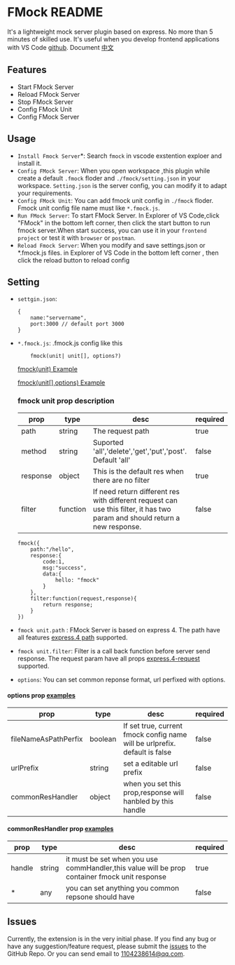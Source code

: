 # FMock README

It's a lightweight mock server plugin based on express. No more than 5 minutes of skilled use. It's useful when you develop frontend applications with VS Code [github](https://github.com/gamedilong/fmock).
Document [中文](README.cn.md)
## Features
* Start FMock Server
* Reload FMock Server
* Stop FMock Server
* Config FMock Unit
* Config FMock Server
  
## Usage
* `Install Fmock Server`*: Search `fmock` in vscode exstention exploer and install it.
* `Config FMock Server`: When you open workspace ,this plugin while create a default `.fmock` floder and `./fmock/setting.json` in your workspace. `Setting.json` is the server config, you can modify it to adapt your requirements.
* `Config FMock Unit`: You can add fmock unit config in `./fmock` floder. Fmock unit config file name must like `*.fmock.js`.
* `Run FMock Server`: To start FMock Server. In Explorer of VS Code,click "FMock" in the bottom left corner, then click the start button to run fmock server.When start success, you can use it in your `frontend project` or test it with `browser` or `postman`.
* `Reload Fmock Server`: When you modify and save settings.json or *.fmock.js files. in Explorer of VS Code in the bottom left corner , then click the reload button to reload config

## Setting
* `settgin.json`: 
    ```
    {
        name:"servername",
        port:3000 // default port 3000
    }
    ```
* `*.fmock.js`: .fmock.js config like this 
    ```
        fmock(unit| unit[], options?)
    ```
    [fmock(unit) Example](example/unit.fmock.js)

    [fmock(unit[],options) Example](example/arr.fmock.js)
    ### fmock unit prop description 
    prop | type | desc | required |  
    -|-|-|-
    path | string | The request path | true |
    method|string|Suported 'all','delete','get','put','post'. Default 'all'|false|
    response | object | This is the default res when there are no filter | true |
    filter | function | If need return different res with different request can use this filter, it has two param and should return a new response. | false |

    ```
    fmock({
        path:"/hello",
        response:{
            code:1,
            msg:"success",
            data:{
                hello: "fmock"
            }
        },
        filter:function(request,response){
            return response;
        }
    })
    ```
* `fmock unit.path` : FMock Server is based on express 4. The path have all features [express.4 path](http://www.expressjs.com.cn/4x/api.html#path-examples) supported.    
* `fmock unit.filter`: Filter is a call back function before server send response. The request param have all props [express.4-request](http://www.expressjs.com.cn/4x/api.html#req) supported.

* `options`: You can set common reponse format, url perfixed with options.
 #### options prop [examples](example/options.fmock.js)
prop | type | desc | required |  
-|-|-|-
fileNameAsPathPerfix | boolean | If set true, current fmock config name will be urlprefix. default is false| false |
urlPrefix|string|set a editable url prefix|false|
commonResHandler|object|when you set this prop,response will hanbled by this handle |false|
 #### commonResHandler prop [examples](example/options.fmock.js)
prop | type | desc | required |  
-|-|-|-
handle|string|it must be set when you use commHandler,this value will be prop container fmock unit response|true|
*|any|you can set anything you common repsone should have|false

  
## Issues

Currently, the extension is in the very initial phase. If you find any bug or have any suggestion/feature request, please submit the [issues](https://github.com/gamedilong/fmock/issues) to the GitHub Repo. Or you can send email to 1104238614@qq.com.
